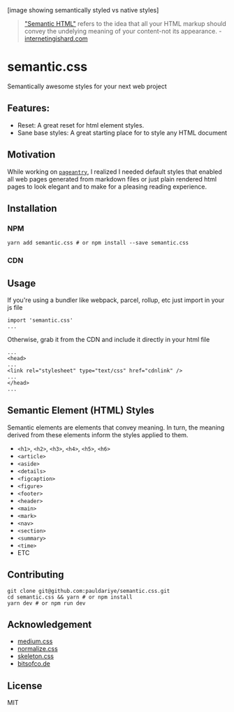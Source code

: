 [image showing semantically styled vs native styles]

> ["Semantic HTML"](https://internetingishard.com/html-and-css/semantic-html/) refers to the idea that all your HTML markup should convey the undelying meaning of your content-not its appearance. - [internetingishard.com](https://internetingishard.com)

# semantic.css
Semantically awesome styles for your next web project

## Features:
- Reset: A great reset for html element styles.
- Sane base styles: A great starting place for to style any HTML document

## Motivation
While working on [`pageantry`](https://github.com/pauldariye/pageantry), I realized I needed default styles that enabled all web pages generated from markdown files or just plain rendered html pages to look elegant and to make for a pleasing reading experience.

## Installation

### NPM

```
yarn add semantic.css # or npm install --save semantic.css
```

### CDN

## Usage

If you're using a bundler like webpack, parcel, rollup, etc just import in your js file
```
import 'semantic.css'
...
```
Otherwise, grab it from the CDN and include it directly in your html file

```
...
<head>
...
<link rel="stylesheet" type="text/css" href="cdnlink" />
...
</head>
...
```

## Semantic Element (HTML) Styles
Semantic elements are elements that convey meaning. In turn, the meaning derived from these elements inform the styles applied to them.

- `<h1>`, `<h2>`, `<h3>`, `<h4>`, `<h5>`, `<h6>`
- `<article>`
- `<aside>`
- `<details>`
- `<figcaption>`
- `<figure>`
- `<footer>`
- `<header>`
- `<main>`
- `<mark>`
- `<nav>`
- `<section>`
- `<summary>`
- `<time>`
- ETC

## Contributing

```
git clone git@github.com:pauldariye/semantic.css.git
cd semantic.css && yarn # or npm install
yarn dev # or npm run dev
```

## Acknowledgement
- [medium.css](https://github.com/lucagez/medium.css)
- [normalize.css](https://github.com/necolas/normalize.css/)
- [skeleton.css](http://getskeleton.com)
- [bitsofco.de](https://bitsofco.de/my-css-reset-base/)

## License

MIT


